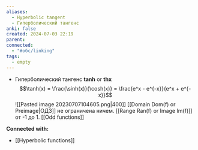 ```yaml
---
aliases:
  - Hyperbolic tangent
  - Гиперболический тангенс
anki: false
created: 2024-07-03 22:19
parent: 
connected:
  - "#обс/linking"
tags:
  - empty
---
```



- Гиперболический тангенс **tanh** or **thx** 
  $$\tanh(x) = \frac{\sinh(x)}{\cosh(x)} = \frac{e^x - e^{-x}}{e^x + e^{-x}}$$
  ![[Pasted image 20230707104605.png|400]]
[[Domain Dom(f) or Preimage|ОДЗ]] не ограничена ничем. [[Range Ran(f) or Image Im(f)]] от -1 до 1. [[Odd functions]]





**Connected with:**
- [[Hyperbolic functions]]

